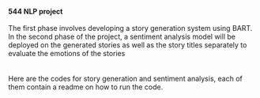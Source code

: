 **544 NLP project**<br><br>
The first phase involves developing a story generation system using BART.<br>
In the second phase of the project, a sentiment analysis
model will be deployed on the generated stories as
well as the story titles separately to evaluate the
emotions of the stories<br><br><br>
Here are the codes for story generation and sentiment analysis, each of them contain a readme on how to run the code.

